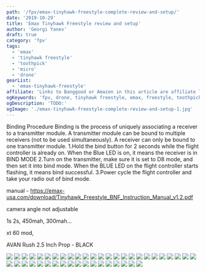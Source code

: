 ```yaml
---
path: '/fpv/emax-tinyhawk-freestyle-complete-review-and-setup/'
date: '2019-10-29'
title: 'Emax Tinyhawk Freestyle review and setup'
author: 'Georgi Yanev'
draft: true
category: 'fpv'
tags:
  - 'emax'
  - 'tinyhawk freestyle'
  - 'toothpick'
  - 'micro'
  - 'drone'
gearList:
  - 'emax-tinyhawk-freestyle'
affiliate: 'Links to Banggood or Amazon in this article are affiliate links and would support the blog if used to make a purchase.'
ogKeywords: 'fpv, drone, tinyhawk freestyle, emax, freestyle, toothpick, fpv freestyle, fpv drone, quad, quadcopter, micro drone, micro quad, emax freestyle, emax tinyhawk, what toothpick to buy, which toothpick micro drone to get, emax toothpick, emax micro drone'
ogDescription: 'TODO:'
ogImage: './emax-tinyhawk-freestyle-complete-review-and-setup-1.jpg'
---
```


Binding Procedure
Binding is the process of uniquely associating a receiver to a transmitter module. A
transmitter module can be bound to multiple receivers (not to be used
simultaneously). A receiver can only be bound to one transmitter module.
1.Hold the bind button for 2 seconds while the flight controller is already on. When
the Blue LED is on, it means the receiver is in BIND MODE
2.Turn on the transmitter, make sure it is set to D8 mode, and then set it into bind
mode. When the BLUE LED on the flight controller starts flashing, it means bind
successful.
3.Power cycle the flight controller and take your radio out of bind mode.

manual - https://emax-usa.com/download/Tinyhawk_Freestyle_BNF_Instruction_Manual_v1.2.pdf

camera angle not adjustable

1s 2s, 450mah, 300mah...

xt 60 mod,

AVAN Rush 2.5 Inch Prop - BLACK

![](emax-tinyhawk-freestyle-toothpick-review-and-setup-1.jpg)
![](emax-tinyhawk-freestyle-toothpick-review-and-setup-2.jpg)
![](emax-tinyhawk-freestyle-toothpick-review-and-setup-3.jpg)
![](emax-tinyhawk-freestyle-toothpick-review-and-setup-4.jpg)
![](emax-tinyhawk-freestyle-toothpick-review-and-setup-5.jpg)
![](emax-tinyhawk-freestyle-toothpick-review-and-setup-6.jpg)
![](emax-tinyhawk-freestyle-toothpick-review-and-setup-7.jpg)
![](emax-tinyhawk-freestyle-toothpick-review-and-setup-8.jpg)
![](emax-tinyhawk-freestyle-toothpick-review-and-setup-9.jpg)
![](emax-tinyhawk-freestyle-toothpick-review-and-setup-10.jpg)
![](emax-tinyhawk-freestyle-toothpick-review-and-setup-11.jpg)
![](emax-tinyhawk-freestyle-toothpick-review-and-setup-12.jpg)
![](emax-tinyhawk-freestyle-toothpick-review-and-setup-13.jpg)
![](emax-tinyhawk-freestyle-toothpick-review-and-setup-14.jpg)
![](emax-tinyhawk-freestyle-toothpick-review-and-setup-15.jpg)
![](emax-tinyhawk-freestyle-toothpick-review-and-setup-16.jpg)
![](emax-tinyhawk-freestyle-toothpick-review-and-setup-17.jpg)
![](emax-tinyhawk-freestyle-toothpick-review-and-setup-18.jpg)
![](emax-tinyhawk-freestyle-toothpick-review-and-setup-19.jpg)
![](emax-tinyhawk-freestyle-toothpick-review-and-setup-20.jpg)
![](emax-tinyhawk-freestyle-toothpick-review-and-setup-21.jpg)
![](emax-tinyhawk-freestyle-toothpick-review-and-setup-22.jpg)
![](emax-tinyhawk-freestyle-toothpick-review-and-setup-23.jpg)
![](emax-tinyhawk-freestyle-toothpick-review-and-setup-24.jpg)
![](emax-tinyhawk-freestyle-toothpick-review-and-setup-25.jpg)
![](emax-tinyhawk-freestyle-toothpick-review-and-setup-26.jpg)
![](emax-tinyhawk-freestyle-toothpick-review-and-setup-27.jpg)
![](emax-tinyhawk-freestyle-toothpick-review-and-setup-28.jpg)
![](emax-tinyhawk-freestyle-toothpick-review-and-setup-29.jpg)
![](emax-tinyhawk-freestyle-toothpick-review-and-setup-30.jpg)
![](emax-tinyhawk-freestyle-toothpick-review-and-setup-31.jpg)
![](emax-tinyhawk-freestyle-toothpick-review-and-setup-32.jpg)
![](emax-tinyhawk-freestyle-toothpick-review-and-setup-33.png)
![](emax-tinyhawk-freestyle-toothpick-review-and-setup-34.jpg)
![](emax-tinyhawk-freestyle-toothpick-review-and-setup-35.png)
![](emax-tinyhawk-freestyle-toothpick-review-and-setup-36.png)
![](emax-tinyhawk-freestyle-toothpick-review-and-setup-37.png)
![](emax-tinyhawk-freestyle-toothpick-review-and-setup-38.png)
![](emax-tinyhawk-freestyle-toothpick-review-and-setup-39.png)
![](emax-tinyhawk-freestyle-toothpick-review-and-setup-40.png)
![](emax-tinyhawk-freestyle-toothpick-review-and-setup-41.png)
![](emax-tinyhawk-freestyle-toothpick-review-and-setup-42.png)
![](emax-tinyhawk-freestyle-toothpick-review-and-setup-43.jpg)

[0]: Linkslist
[1]: TODO:
